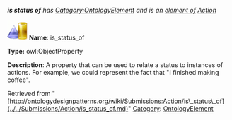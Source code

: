 ___is status of__ has [Category:OntologyElement](../../Category/OntologyElement.md "Category:OntologyElement") and is an [element of](../../Property/ElementOf.md "Property:ElementOf") [Action](../../Submissions/Action.md "Submissions:Action")_


  




[![ObjectProperty](../../images/thumb/c/c3/ObjectProperty.gif/45px-ObjectProperty.gif)](../../Image/ObjectProperty.gif.md "ObjectProperty")
__Name__: is\_status\_of 


__Type:__ owl:ObjectProperty 


__Description__: A property that can be used to relate a status to instances of actions. For example, we could represent the fact that "I finished making coffee". 





Retrieved from "[http://ontologydesignpatterns.org/wiki/Submissions:Action/is\_status\_of](../../Submissions/Action/is_status_of.md)"
 [Category](http://ontologydesignpatterns.org/wiki/Special:Categories "Special:Categories"): [OntologyElement](../../Category/OntologyElement.md "Category:OntologyElement")
